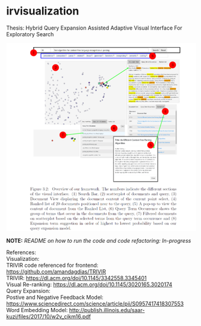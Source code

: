 # irvisualization

Thesis: Hybrid Query Expansion Assisted Adaptive Visual Interface For Exploratory Search


![Alt text](viz_system.png?raw=true "Adaptive Visual Interface")


**NOTE:** _README on how to run the code and code refactoring: In-progress_

References:<br/>
Visualization:<br/>
TRIVIR code referenced for frontend: https://github.com/amandagdias/TRIVIR <br/>
TRIVIR: https://dl.acm.org/doi/10.1145/3342558.3345401 <br/>
Visual Re-ranking: https://dl.acm.org/doi/10.1145/3020165.3020174 <br/>
Query Expansion:<br/>
Postive and Negative Feedback Model: https://www.sciencedirect.com/science/article/pii/S0957417418307553 <br/>
Word Embedding Model: http://publish.illinois.edu/saar-kuzi/files/2017/10/w2v_cikm16.pdf <br/>


